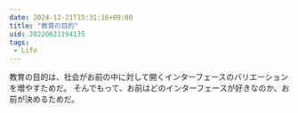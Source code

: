 ```yaml
---
date: 2024-12-21T15:31:16+09:00
title: "教育の目的"
uid: 20220621194135
tags:
 - Life
---
```


教育の目的は、社会がお前の中に対して開くインターフェースのバリエーションを増やすためだ。
そんでもって、お前はどのインターフェースが好きなのか、お前が決めるためだ。